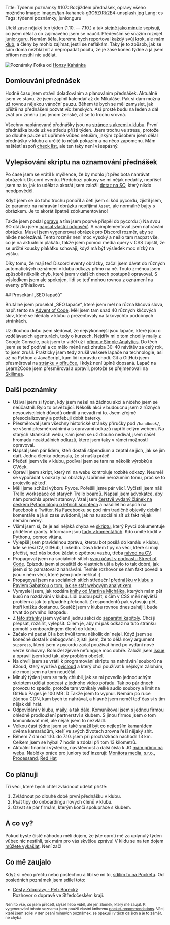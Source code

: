 Title: Týdenní poznámky #107: Rozjíždění přednášek, opravy všeho možného
Image: images/jan-kahanek-g3O5ZtRk2E4-unsplash.jpg
Lang: cs
Tags: týdenní poznámky, junior.guru


Utekl zase nějaký ten týden (1.10. — 7.10.) a tak [stejně jako minule]({filename}2022-09-30_tydenni-poznamky-106-onboarding-clenu-volby-a-pulmaraton.md) sepisuji, co jsem dělal a co zajímavého jsem se naučil. Především se snažím rozvíjet [junior.guru](https://junior.guru/). Nemám šéfa, kterému bych reportoval každý svůj krok, ale mám [klub](https://junior.guru/club/), a členy by mohlo zajímat, jestli se neflákám. Taky je to způsob, jak se sám doma nezbláznit a nepropadat pocitu, že je zase konec týdne a já jsem přitom nestihl nic udělat.

![Poznámky]({static}/images/jan-kahanek-g3O5ZtRk2E4-unsplash.jpg)
Fotka od [Honzy Kahánka](https://unsplash.com/@honza_kahanek)


## Domlouvání přednášek

Hodně času jsem strávil dolaďováním a plánováním přednášek. Aktuálně jsem ve stavu, že jsem zaplnil kalendář až do Mikuláše. Pak si dám možná už rovnou nějakou vánoční pauzu. Během té bych se měl zamyslet, jak příště na přednášení pozvat víc ženských. Asi prostě budu na leden a dál zvát pro změnu zas jenom ženské, ať se to trochu srovná.

Všechny naplánované přednášky jsou na [stránce s akcemi v klubu](https://junior.guru/events/). První přednáška bude už ve středu příští týden. Jsem trochu ve stresu, protože po dlouhé pauze už upřímně vůbec netuším, jakým způsobem jsem dělal přednášky v klubu a určitě to nějak pokazím a na něco zapomenu. Mám naštěstí aspoň [check list](https://gist.github.com/honzajavorek/b1a77651e566cb6405a131bbf1fb0692), ale ten taky není všespásný.


## Vylepšování skriptu na oznamování přednášek

Po čase jsem se vrátil k myšlence, že by mohlo jít přes bota nahrávat obrázek k Discord eventu. Předchozí pokusy se mi nějak nedařily, nepřišel jsem na to, jak to udělat a akorát jsem založil [dotaz na SO](https://stackoverflow.com/q/72134026/325365), který nikdo neodpověděl.

Když jsem se do toho trochu ponořil a četl jsem si kód pycordu, zjistil jsem, že parametr na nahrávání obrázku nepřijímá `Asset`, ale normálně bajty s obrázkem. Je to akorát špatně zdokumentováno!

Takže jsem poslal [opravu](https://github.com/Pycord-Development/pycord/pull/1667) a tím jsem poprvé přispěl do pycordu :) Na svou SO otázku jsem [napsal vlastní odpověď](https://stackoverflow.com/a/73989454/325365). A naimplementoval jsem nahrávání obrázku. Musel jsem vygenerovat obrázek pro Discordí rozměr, aby se nikde neořezával. Tento rozměr není moc vysoký a nešlo tam nacpat vše, co je na aktuálním plakátu, takže jsem pomocí media query v CSS zajistil, že se určité kousky plakátku schovají, když má být výsledek moc nízký na výšku.

Díky tomu, že mají teď Discord eventy obrázky, začal jsem dávat do různých automatických oznámení v klubu odkazy přímo na ně. Touto změnou jsem způsobil několik chyb, které jsem v dalších dnech postupně opravoval. S výsledkem jsem ale spokojen, lidi se teď mohou rovnou z oznámení na eventy přihlašovat.


## Prosekání „SEO lapačů“

Brutálně jsem prosekal „SEO lapače“, které jsem měl na různá klíčová slova, např. tento na [Advent of Code](https://junior.guru/topics/adventofcode/). Měl jsem tam snad 40 různých klíčových slov, které se hledaly v klubu a prezentovaly na takovýchto podobných stránkách.

Už dlouhou dobu jsem sledoval, že nejvýkonnější jsou lapače, které jsou o vzdělávacích agenturách, tedy o kurzech. Nejdřív mi o tom chodily maily z Google Console, pak jsem to viděl už i [přímo v Simple Analytics](https://simpleanalytics.com/junior.guru?search=paths%3Atopics&period=year&count=1). Do těch jsem se teď podíval a co mělo méně než zhruba 30-40 návštěv za celý rok, to jsem zrušil. Prakticky jsem tedy zrušil veškeré lapače na technologie, asi až na Python a JavaScript, kam lidi opravdu chodí. Git a GitHub jsem přesměroval na [stránku v příručce](https://junior.guru/handbook/git/), i když není úplně dopsaná. Lapač na Learn2Code jsem přesměroval a upravil, protože se přejmenovali na [Skillmea](https://junior.guru/topics/skillmea/).


## Další poznámky

- Užíval jsem si týden, kdy jsem nešel na žádnou akci a ničeho jsem se neúčastnil. Bylo to osvěžující. Několik akcí v budoucnu jsem z různých nesouvisejících důvodů odmítl a nevadí mi to. Jsem zřejmě přesocializovaný a potřebuji dobít baterky.
- Přesměroval jsem všechny historické stránky příručky pod `/handbook/`, se všemi přesměrováními a s opravami odkazů napříč celým webem. Na starých stránkách webu, kam jsem se už dlouho nedíval, jsem našel hromadu neaktuálních odkazů, které jsem taky v rámci možností opravoval.
- Napsal jsem pár lidem, kteří dostali stipendium a zeptal se jich, jak se jim daří. Jedna členka odepsala, že si našla práci!
- Přečetl jsem vše v klubu, podíval jsem se tam na několik výrobků a CVček.
- Opravil jsem skript, který mi na webu kontroluje rozbité odkazy. Neuměl se vypořádat s odkazy na obrázky. Upřímně nerozumím tomu, proč se to projevilo až teď.
- Měli jsme schůzi výboru Pyvce. Pořešili jsme pár věcí. Vyčistil jsem náš Trello workspace od starých Trello boardů. Napsal jsem advokátce, aby nám pomohla upravit stanovy. Vzal jsem [čerstvě vydaný článek na českém Python blogu o letních sprintech](https://blog.python.cz/Letni-sprinty-Python-komunity-v-Msenem) a nasdílel ho aspoň na Facebook a Twitter. Na Facebooku se pod ním tradičně objevily debilní komentáře a já si zase uvědomil, jak na tu sociální síť už fakt nějak nemám nervy.
- Všiml jsem si, že je asi nějaká chyba ve [skriptu](https://github.com/pyvec/docs.pyvec.org/blob/master/_scripts/generate_grants.py), který Pyvci dokumentuje přidělené granty. Informace jsou [tady v komentářích](https://github.com/pyvec/docs.pyvec.org/pull/292). Kdo umíte kódit v Pythonu, pomoc vítána.
- Vylepšil jsem pravidelnou zprávu, kterou bot posílá do kanálu v klubu, kde se řeší CV, GitHub, LinkedIn. Dává lidem tipy na věci, které si mají přečíst, než nás budou žádat o zpětnou vazbu, třeba [návod na CV](https://junior.guru/handbook/cv/).
- Propagoval jsem na sociálních sítích [svou účast v podcastu Street of Code](https://streetofcode.sk/podcast/juniorguru). Epizodu jsem si pouštěl do vlastních uší a bylo to tak dobré, jak jsem si to pamatoval z nahrávání. Tenhle rozhovor se nám fakt povedl a jsou v něm věci, které jsem jinde neříkal :)
- Propagoval jsem na sociálních sítích středeční [přednášku v klubu s Pavlem Šabatkou o tom, jak se stát webovým analytikem](https://junior.guru/events/).
- Vymyslel jsem, jak rozdám [knihy od Martina Michálka](https://www.vzhurudolu.cz/css-layout/), kterých mám pět kusů na rozdávání v klubu. Lidi budou psát, s čím v CSS měli největší problém a jak to případně překonali. Z respondentů pak vylosuju pět, kteří knížku dostanou. Soutěž jsem v klubu rovnou dnes zahájil, bude trvat do prvního listopadu.
- Z [této stránky](https://junior.guru/handbook/learn/) jsem vyčlenil jednu sekci do [separátní kapitoly](https://junior.guru/handbook/help/). Chci ji přepsat, rozšířit, vylepšit. Cílem je, aby mi pak odkaz na tuto stránku pomohl s onboardingem členů do klubu.
- Začalo mi padat CI a bot kvůli tomu několik dní nejel. Když jsem se konečně dostal k debugování, zjistil jsem, že to dělá nový argument `suppress`, který jsem v pycordu začal používat hned po vydání nové verze knihovny. Bohužel zjevně nefunguje moc dobře. Založil jsem [issue](https://github.com/Pycord-Development/pycord/issues/1674) a opravil jsem kód tak, aby problém obešel.
- Na chvíli jsem se vrátil k programování skriptu na nahrávání souborů na iCloud, který využívá [pyicloud](https://pypi.org/project/pyicloud/) a který chci používat k nějakým zálohám, ale moc jsem na tom neudělal.
- Minulý týden jsem se tady chlubil, jak se mi povedlo jednoduchým skriptem udělat podcast z jednoho video pořadu. Tak po pár dnech provozu to spadlo, protože tam vznikaly velké audio soubory a limit na GitHub Pages je 100 MB :D Takže jsem to vypnul. Nemám po ruce žádnou CDN, kam bych to nahrával, a hlavně jsem neměl teď čas si s tím nějak dál hrát.
- Odpovídání v klubu, maily, a tak dále. Komunikoval jsem s jednou firmou ohledně prodloužení partnerství s klubem. S jinou firmou jsem o tom komunikovat měl, ale nějak jsem to nezvládl.
- Velkou část týdne jsem se také snažil být co nejlepším kamarádem dvěma kamarádům, kteří ve svých životech zrovna řeší nějaký shit.
- Během 7 dní od 1.10. do 7.10. jsem při procházkách nachodil 13 km. Celkem jsem se hýbal 7 hodin a zdolal při tom 13 kilometrů.
- Aktuální finanční výsledky, návštěvnost a další čísla k JG [mám přímo na webu](https://junior.guru/open/). Nabídky práce pro juniory teď inzerují: [Monitora media, s.r.o.](https://junior.guru/jobs/2b1ab731247b03b291bd7c4a0177e052df5ae4a5937144b4f2ce9d11/), [Processand](https://junior.guru/jobs/dbbb7bf406b3c33aeba36cae817919d44bfb368a08fb1b4899dba130/), [Red Hat](https://junior.guru/jobs/34fa3ec07892dd3ff64458e2ccbf12578e00860483427e9e7c4847bc/)


## Co plánuji

Tři věci, které bych chtěl zvládnout udělat příště:

1. Zvládnout po dlouhé době první přednášku v klubu.
2. Psát tipy do onboardingu novych členů v klubu.
3. Ozvat se pár firmám, kterým končí spolupráce s klubem.


## A co vy?

Pokud byste čistě náhodou měli dojem, že jste oproti mě za uplynulý týden vůbec nic nestihli, tak mám pro vás skvělou zprávu! V klidu se na ten dojem [můžete vykašlat]({filename}2020-06-04_neni-to-zavod.md). Není zač!


## Co mě zaujalo

Když si něco přečtu nebo poslechnu a líbí se mi to, [sdílím to na Pocketu](https://getpocket.com/@honzajavorek). Od posledních poznámek jsem sdílel toto:

- [Cesty Zdopravy - Petr Borecký](https://omny.fm/shows/zdopravy/cesty-zdopravy-petr-boreck)<br>Rozhovor o dopravě ve Středočeském kraji.

<small>Není to vše, co jsem přečetl, slyšel nebo viděl, ale jen zlomek, který mě zaujal. K vygenerování tohoto seznamu jsem použil vlastní knihovnu <a href="https://pypi.org/project/pocket-recommendations/">pocket-recommendations</a>. Věci, které jsem sdílel v den psaní minulých poznámek, se opakují i v těch dalších a je to záměr, ne chyba.</small>
